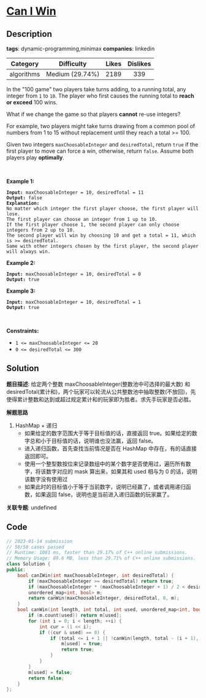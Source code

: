 # [Can I Win](https://leetcode.com/problems/can-i-win/description/)

## Description

**tags**: dynamic-programming,minimax
**companies**: linkedin

|  Category  |   Difficulty    | Likes | Dislikes |
| :--------: | :-------------: | :---: | :------: |
| algorithms | Medium (29.74%) | 2189  |   339    |

<p>In the &quot;100 game&quot; two players take turns adding, to a running total, any integer from <code>1</code> to <code>10</code>. The player who first causes the running total to <strong>reach or exceed</strong> 100 wins.</p>

<p>What if we change the game so that players <strong>cannot</strong> re-use integers?</p>

<p>For example, two players might take turns drawing from a common pool of numbers from 1 to 15 without replacement until they reach a total &gt;= 100.</p>

<p>Given two integers <code>maxChoosableInteger</code> and <code>desiredTotal</code>, return <code>true</code> if the first player to move can force a win, otherwise, return <code>false</code>. Assume both players play <strong>optimally</strong>.</p>

<p>&nbsp;</p>
<p><strong class="example">Example 1:</strong></p>

<pre><code><strong>Input:</strong> maxChoosableInteger = 10, desiredTotal = 11
<strong>Output:</strong> false
<strong>Explanation:</strong>
No matter which integer the first player choose, the first player will lose.
The first player can choose an integer from 1 up to 10.
If the first player choose 1, the second player can only choose integers from 2 up to 10.
The second player will win by choosing 10 and get a total = 11, which is &gt;= desiredTotal.
Same with other integers chosen by the first player, the second player will always win.</code></pre>

<p><strong class="example">Example 2:</strong></p>

<pre><code><strong>Input:</strong> maxChoosableInteger = 10, desiredTotal = 0
<strong>Output:</strong> true</code></pre>

<p><strong class="example">Example 3:</strong></p>

<pre><code><strong>Input:</strong> maxChoosableInteger = 10, desiredTotal = 1
<strong>Output:</strong> true</code></pre>

<p>&nbsp;</p>
<p><strong>Constraints:</strong></p>

<ul>
  <li><code>1 &lt;= maxChoosableInteger &lt;= 20</code></li>
  <li><code>0 &lt;= desiredTotal &lt;= 300</code></li>
</ul>



## Solution

**题目描述**: 给定两个整数 maxChoosableInteger(整数池中可选择的最大数) 和 desiredTotal(累计和)，两个玩家可以轮流从公共整数池中抽取整数(不放回)，先使得累计整数和达到或超过规定累计和的玩家即为胜者。求先手玩家是否必胜。

**解题思路**

1. HashMap + 递归
   - 如果给定的数字范围大于等于目标值的话，直接返回 true。如果给定的数字总和小于目标值的话，说明谁也没法赢，返回 false。
   - 进入递归函数，首先查找当前情况是否在 HashMap 中存在，有的话直接返回即可。
   - 使用一个整型数按位来记录数组中的某个数字是否使用过，遍历所有数字，将该数字对应的 mask 算出来，如果其和 used 相与为 0 的话，说明该数字没有使用过
   - 如果此时的目标值小于等于当前数字，说明已经赢了，或者调用递归函数，如果返回 false，说明也是当前进入递归函数的玩家赢了。

**关联专题**: undefined

## Code

```cpp
// 2023-01-14 submission
// 58/58 cases passed
// Runtime: 1081 ms, faster than 29.17% of C++ online submissions.
// Memory Usage: 89.6 MB, less than 29.71% of C++ online submissions.
class Solution {
public:
    bool canIWin(int maxChoosableInteger, int desiredTotal) {
        if (maxChoosableInteger >= desiredTotal) return true;
        if (maxChoosableInteger * (maxChoosableInteger + 1) / 2 < desiredTotal) return false;
        unordered_map<int, bool> m;
        return canWin(maxChoosableInteger, desiredTotal, 0, m);
    }
    bool canWin(int length, int total, int used, unordered_map<int, bool>& m) {
        if (m.count(used)) return m[used];
        for (int i = 0; i < length; ++i) {
            int cur = (1 << i);
            if ((cur & used) == 0) {
                if (total <= i + 1 || !canWin(length, total - (i + 1), cur | used, m)) {
                    m[used] = true;
                    return true;
                }
            }
        }
        m[used] = false;
        return false;
    }
};
```
